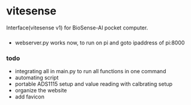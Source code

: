 # vitesense
Interface(vitesense v1) for BioSense-AI pocket computer.

###
- webserver.py works now, to run on pi and goto ipaddress of pi:8000

### todo
- integrating all in main.py to run all functions in one command
- automating script
- portable ADS1115 setup and value reading with calbrating setup
- organize the website
- add favicon